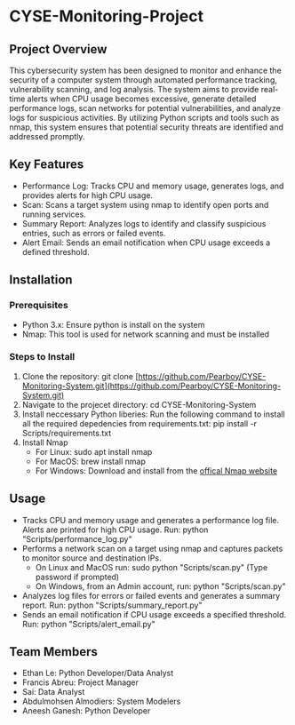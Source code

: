 # CYSE-Monitoring-Project

## Project Overview

This cybersecurity system has been designed to monitor and enhance the security of a computer system through
automated performance tracking, vulnerability scanning, and log analysis. The system aims to provide
real-time alerts when CPU usage becomes excessive, generate detailed performance logs, scan networks for
 potential vulnerabilities, and analyze logs for suspicious activities. By utilizing Python scripts and
 tools such as nmap, this system ensures that potential security threats are identified and addressed
 promptly.

## Key Features

- Performance Log: Tracks CPU and memory usage, generates logs, and provides alerts for high CPU usage.
- Scan: Scans a target system using nmap to identify open ports and running services.
- Summary Report: Analyzes logs to identify and classify suspicious entries, such as errors or failed events.
- Alert Email: Sends an email notification when CPU usage exceeds a defined threshold.

## Installation

### Prerequisites

- Python 3.x: Ensure python is install on the system
- Nmap: This tool is used for network scanning and must be installed

### Steps to Install

1. Clone the repository:
    git clone [https://github.com/Pearboy/CYSE-Monitoring-System.git](https://github.com/Pearboy/CYSE-Monitoring-System.git)
2. Navigate to the projecet directory:
    cd CYSE-Monitoring-System
3. Install neccessary Python liberies: Run the following command to install all the required depedencies from requirements.txt:
    pip install -r Scripts/requirements.txt
4. Install Nmap
    - For Linux:
        sudo apt install nmap
    - For MacOS:
        brew install nmap
    - For Windows:
        Download and install from the [offical Nmap website](https://nmap.org/download.html#windows)

## Usage

- Tracks CPU and memory usage and generates a performance log file. Alerts are printed for high CPU usage.
    Run: python "Scripts/performance_log.py"
- Performs a network scan on a target using nmap and captures packets to monitor source and destination IPs.
  - On Linux and MacOS run: sudo python "Scripts/scan.py" (Type password if prompted)
  - On Windows, from an Admin account, run: python "Scripts/scan.py"
- Analyzes log files for errors or failed events and generates a summary report.
    Run: python "Scripts/summary_report.py"
- Sends an email notification if CPU usage exceeds a specified threshold.
    Run: python "Scripts/alert_email.py"

## Team Members

- Ethan Le: Python Developer/Data Analyst
- Francis Abreu: Project Manager
- Sai: Data Analyst
- Abdulmohsen Almodiers: System Modelers
- Aneesh Ganesh: Python Developer

